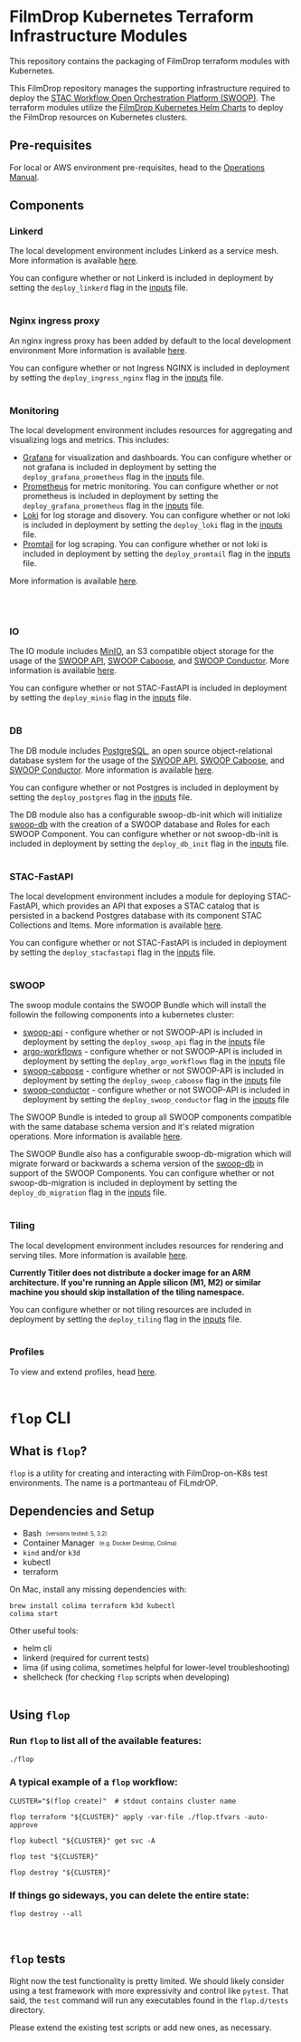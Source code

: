 # FilmDrop Kubernetes Terraform Infrastructure Modules

This repository contains the packaging of FilmDrop terraform modules with Kubernetes.

This FilmDrop repository manages the supporting infrastructure required to deploy the [STAC Workflow Open Orchestration Platform (SWOOP)](https://github.com/Element84/swoop). The terraform modules utilize the [FilmDrop Kubernetes Helm Charts](https://github.com/Element84/filmdrop-k8s-helm-charts) to deploy the FilmDrop resources on Kubernetes clusters.

## Pre-requisites

For local or AWS environment pre-requisites, head to the [Operations Manual](./operations/Operations_Guide.md).

## Components

### Linkerd

The local development environment includes Linkerd as a service mesh. More information is available [here](./modules/service_mesh/README.md).

You can configure whether or not Linkerd is included in deployment by setting the `deploy_linkerd` flag in the [inputs](./inputs.tf) file.
<br></br>

### Nginx ingress proxy

An nginx ingress proxy has been added by default to the local development environment More information is available [here](./modules/ingress/README.md).

You can configure whether or not Ingress NGINX is included in deployment by setting the `deploy_ingress_nginx` flag in the [inputs](./inputs.tf) file.
<br></br>

### Monitoring

The local development environment includes resources for aggregating and visualizing logs and metrics. This includes:

- [Grafana](https://grafana.com/grafana/) for visualization and dashboards. You can configure whether or not grafana is included in deployment by setting the `deploy_grafana_prometheus` flag in the [inputs](./inputs.tf) file.
- [Prometheus](https://grafana.com/oss/prometheus/) for metric monitoring. You can configure whether or not prometheus is included in deployment by setting the `deploy_grafana_prometheus` flag in the [inputs](./inputs.tf) file.
- [Loki](https://grafana.com/oss/loki/) for log storage and disovery. You can configure whether or not loki is included in deployment by setting the `deploy_loki` flag in the [inputs](./inputs.tf) file.
- [Promtail](https://grafana.com/docs/loki/latest/clients/promtail/) for log scraping. You can configure whether or not loki is included in deployment by setting the `deploy_promtail` flag in the [inputs](./inputs.tf) file.


More information is available [here](./modules/monitoring/README.md).

<br></br>

### IO

The IO module includes [MinIO](https://min.io/), an S3 compatible object storage for the usage of the [SWOOP API](https://github.com/Element84/swoop), [SWOOP Caboose](https://github.com/Element84/swoop-go), and [SWOOP Conductor](https://github.com/Element84/swoop-go). More information is available [here](./modules/io/README.md).

You can configure whether or not STAC-FastAPI is included in deployment by setting the `deploy_minio` flag in the [inputs](./inputs.tf) file.
<br></br>

### DB

The DB module includes [PostgreSQL](https://www.postgresql.org/), an open source object-relational database system for the usage of the [SWOOP API](https://github.com/Element84/swoop), [SWOOP Caboose](https://github.com/Element84/swoop-go), and [SWOOP Conductor](https://github.com/Element84/swoop-go). More information is available [here](./modules/db/README.md).

You can configure whether or not Postgres is included in deployment by setting the `deploy_postgres` flag in the [inputs](./inputs.tf) file.

The DB module also has a configurable swoop-db-init which will initialize [swoop-db](https://github.com/Element84/swoop-db) with the creation of a SWOOP database and Roles for each SWOOP Component. You can configure whether or not swoop-db-init is included in deployment by setting the `deploy_db_init` flag in the [inputs](./inputs.tf) file.
<br></br>

### STAC-FastAPI

The local development environment includes a module for deploying STAC-FastAPI, which provides an API that exposes a STAC catalog that is persisted in a backend Postgres database with its component STAC Collections and Items. More information is available [here](./modules/stac-fastapi/README.md).

You can configure whether or not STAC-FastAPI is included in deployment by setting the `deploy_stacfastapi` flag in the [inputs](./inputs.tf) file.
<br></br>

### SWOOP

The swoop module contains the SWOOP Bundle which will install the followin the following components into a kubernetes cluster:
* [swoop-api](https://github.com/Element84/swoop) - configure whether or not SWOOP-API is included in deployment by setting the `deploy_swoop_api` flag in the [inputs](./inputs.tf) file
* [argo-workflows](https://github.com/argoproj/argo-workflows/) - configure whether or not SWOOP-API is included in deployment by setting the `deploy_argo_workflows` flag in the [inputs](./inputs.tf) file
* [swoop-caboose](https://github.com/Element84/swoop-go) - configure whether or not SWOOP-API is included in deployment by setting the `deploy_swoop_caboose` flag in the [inputs](./inputs.tf) file
* [swoop-conductor](https://github.com/Element84/swoop-go) - configure whether or not SWOOP-API is included in deployment by setting the `deploy_swoop_conductor` flag in the [inputs](./inputs.tf) file

The SWOOP Bundle is inteded to group all SWOOP components compatible with the same database schema version and it's related migration operations. More information is available [here](./modules/swoop/README.md).

The SWOOP Bundle also has a configurable swoop-db-migration which will migrate forward or backwards a schema version of the [swoop-db](https://github.com/Element84/swoop-db) in support of the SWOOP Components. You can configure whether or not swoop-db-migration is included in deployment by setting the `deploy_db_migration` flag in the [inputs](./inputs.tf) file.
<br></br>

### Tiling

The local development environment includes resources for rendering and serving tiles. More information is available [here](./modules/tiling/README.md).

**Currently Titiler does not distribute a docker image for an ARM architecture. If you're running an Apple silicon (M1, M2) or similar machine you should skip installation of the tiling namespace.**

You can configure whether or not tiling resources are included in deployment by setting the `deploy_tiling` flag in the [inputs](./inputs.tf) file.
<br></br>

### Profiles

To view and extend profiles, head [here](./profiles/README.md).
<br></br>

# `flop` CLI
## What is `flop`?

`flop` is a utility for creating and interacting with FilmDrop-on-K8s test environments. The name is a portmanteau of FiLmdrOP.

## Dependencies and Setup

* Bash &nbsp;<sub><sup>(versions tested: 5, 3.2)<sub><sup>
* Container Manager &nbsp;<sub><sup>(e.g. Docker Desktop, Colima)<sub><sup>
* `kind` and/or `k3d`
* kubectl
* terraform

On Mac, install any missing dependencies with:

```shell
brew install colima terraform k3d kubectl
colima start
```

Other useful tools:

* helm cli
* linkerd (required for current tests)
* lima (if using colima, sometimes helpful for lower-level troubleshooting)
* shellcheck (for checking `flop` scripts when developing)
<br><br>

## Using `flop`

### Run `flop` to list all of the available features:

```shell
./flop
```

### A typical example of a `flop` workflow:

```shell
CLUSTER="$(flop create)"  # stdout contains cluster name

flop terraform "${CLUSTER}" apply -var-file ./flop.tfvars -auto-approve

flop kubectl "${CLUSTER}" get svc -A

flop test "${CLUSTER}"

flop destroy "${CLUSTER}"
```

### If things go sideways, you can delete the entire state:

```shell
flop destroy --all
```
<br>

## `flop` tests

Right now the test functionality is pretty limited. We should likely consider
using a test framework with more expressivity and control like `pytest`. That
said, the `test` command will run any executables found in the `flop.d/tests`
directory.

Please extend the existing test scripts or add new ones, as necessary.
<br><br>

